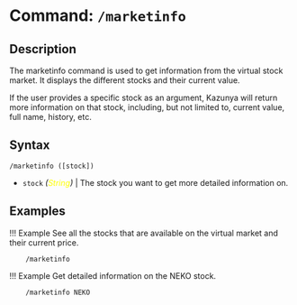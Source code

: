 # **Command:** `/marketinfo`

## **Description**

The marketinfo command is used to get information from the virtual stock market. It displays the different stocks and their current value.

If the user provides a specific stock as an argument, Kazunya will return more information on that stock, including, but not limited to, current value, full name, history, etc.

## **Syntax**

    /marketinfo ([stock])

- `stock` *(<span style="color:yellow">String</span>)* | The stock you want to get more detailed information on.

## **Examples**

!!! Example
    See all the stocks that are available on the virtual market and their current price.

        /marketinfo
        
!!! Example
    Get detailed information on the NEKO stock.

        /marketinfo NEKO